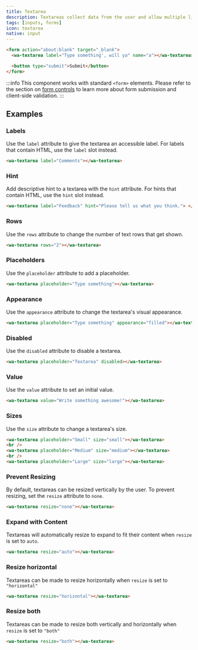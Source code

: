 ```yaml
---
title: Textarea
description: Textareas collect data from the user and allow multiple lines of text.
tags: [inputs, forms]
icon: textarea
native: input
---
```


```html {.example}
<form action="about:blank" target="_blank">
  <wa-textarea label="Type something', will ya" name="a"></wa-textarea>

  <button type="submit">Submit</button>
</form>
```

:::info
This component works with standard `<form>` elements. Please refer to the section on [form controls](/docs/form-controls) to learn more about form submission and client-side validation.
:::

## Examples

### Labels

Use the `label` attribute to give the textarea an accessible label. For labels that contain HTML, use the `label` slot instead.

```html {.example}
<wa-textarea label="Comments"></wa-textarea>
```

### Hint

Add descriptive hint to a textarea with the `hint` attribute. For hints that contain HTML, use the `hint` slot instead.

```html {.example}
<wa-textarea label="Feedback" hint="Please tell us what you think."> </wa-textarea>
```

### Rows

Use the `rows` attribute to change the number of text rows that get shown.

```html {.example}
<wa-textarea rows="2"></wa-textarea>
```

### Placeholders

Use the `placeholder` attribute to add a placeholder.

```html {.example}
<wa-textarea placeholder="Type something"></wa-textarea>
```

### Appearance

Use the `appearance` attribute to change the textarea's visual appearance.

```html {.example}
<wa-textarea placeholder="Type something" appearance="filled"></wa-textarea>
```

### Disabled

Use the `disabled` attribute to disable a textarea.

```html {.example}
<wa-textarea placeholder="Textarea" disabled></wa-textarea>
```

### Value

Use the `value` attribute to set an initial value.

```html {.example}
<wa-textarea value="Write something awesome!"></wa-textarea>
```

### Sizes

Use the `size` attribute to change a textarea's size.

```html {.example}
<wa-textarea placeholder="Small" size="small"></wa-textarea>
<br />
<wa-textarea placeholder="Medium" size="medium"></wa-textarea>
<br />
<wa-textarea placeholder="Large" size="large"></wa-textarea>
```

### Prevent Resizing

By default, textareas can be resized vertically by the user. To prevent resizing, set the `resize` attribute to `none`.

```html {.example}
<wa-textarea resize="none"></wa-textarea>
```

### Expand with Content

Textareas will automatically resize to expand to fit their content when `resize` is set to `auto`.

```html {.example}
<wa-textarea resize="auto"></wa-textarea>
```

### Resize horizontal

Textareas can be made to resize horizontally when `resize` is set to `"horizontal"`

```html {.example}
<wa-textarea resize="horizontal"></wa-textarea>
```

### Resize both

Textareas can be made to resize both vertically and horizontally when `resize` is set to `"both"`

```html {.example}
<wa-textarea resize="both"></wa-textarea>
```
